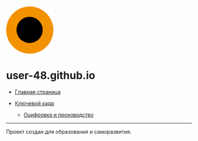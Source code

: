 ![logo](https://github.com/user-48/user-48.github.io/raw/master/logo.png)

# user-48.github.io

* [Главная страница](https://user-48.github.io/ "Main Page")

* [Ключевой кадр](https://user-48.github.io/keyframe/ "KeyFrame")

    * [Оцифровка и производство](https://user-48.github.io/keyframe/digitization.html "Digitization and video production")

* * *

Проект создан для образования и саморазвития.